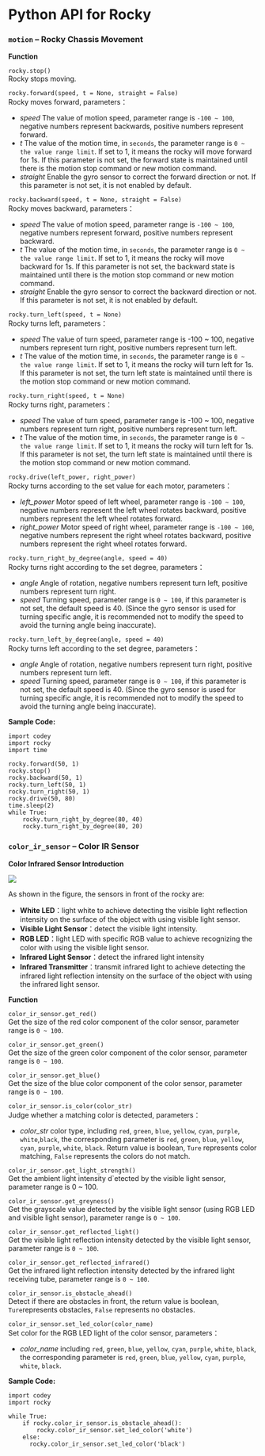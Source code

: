 # Python API for Rocky



### `motion` – Rocky Chassis Movement <a id="motion-&#x2013;-rocky-chassis-movement"></a>

**Function**

`rocky.stop()`  
Rocky stops moving.

`rocky.forward(speed, t = None, straight = False)`  
Rocky moves forward, parameters：

* _speed_ The value of motion speed, parameter range is `-100 ~ 100`, negative numbers represent backwards, positive numbers represent forward.
* _t_ The value of the motion time, in `seconds`, the parameter range is `0 ~ the value range limit`. If set to 1, it means the rocky will move forward for 1s. If this parameter is not set, the forward state is maintained until there is the motion stop command or new motion command.
* _straight_ Enable the gyro sensor to correct the forward direction or not. If this parameter is not set, it is not enabled by default.

`rocky.backward(speed, t = None, straight = False)`  
Rocky moves backward, parameters：

* _speed_ The value of motion speed, parameter range is `-100 ~ 100`, negative numbers represent forward, positive numbers represent backward.
* _t_ The value of the motion time, in `seconds`, the parameter range is `0 ~ the value range limit`. If set to 1, it means the rocky will move backward for 1s. If this parameter is not set, the backward state is maintained until there is the motion stop command or new motion command.
* _straight_ Enable the gyro sensor to correct the backward direction or not. If this parameter is not set, it is not enabled by default.

`rocky.turn_left(speed, t = None)`  
Rocky turns left, parameters：

* _speed_ The value of turn speed, parameter range is -100 ~ 100, negative numbers represent turn right, positive numbers represent turn left.
* _t_ The value of the motion time, in `seconds`, the parameter range is `0 ~ the value range limit`. If set to 1, it means the rocky will turn left for 1s. If this parameter is not set, the turn left state is maintained until there is the motion stop command or new motion command.

`rocky.turn_right(speed, t = None)`  
Rocky turns right, parameters：

* _speed_ The value of turn speed, parameter range is -100 ~ 100, negative numbers represent turn right, positive numbers represent turn left.
* _t_ The value of the motion time, in `seconds`, the parameter range is `0 ~ the value range limit`. If set to 1, it means the rocky will turn left for 1s. If this parameter is not set, the turn left state is maintained until there is the motion stop command or new motion command.

`rocky.drive(left_power, right_power)`  
Rocky turns according to the set value for each motor, parameters：

* _left\_power_ Motor speed of left wheel, parameter range is `-100 ~ 100`, negative numbers represent the left wheel rotates backward, positive numbers represent the left wheel rotates forward.
* _right\_power_ Motor speed of right wheel, parameter range is `-100 ~ 100`, negative numbers represent the right wheel rotates backward, positive numbers represent the right wheel rotates forward.

`rocky.turn_right_by_degree(angle, speed = 40)`  
Rocky turns right according to the set degree, parameters：

* _angle_ Angle of rotation, negative numbers represent turn left, positive numbers represent turn right.
* _speed_ Turning speed, parameter range is `0 ~ 100`, if this parameter is not set, the default speed is 40. \(Since the gyro sensor is used for turning specific angle, it is recommended not to modify the speed to avoid the turning angle being inaccurate\).

`rocky.turn_left_by_degree(angle, speed = 40)`  
Rocky turns left according to the set degree, parameters：

* _angle_ Angle of rotation, negative numbers represent turn right, positive numbers represent turn left.
* _speed_ Turning speed, parameter range is `0 ~ 100`, if this parameter is not set, the default speed is 40. \(Since the gyro sensor is used for turning specific angle, it is recommended not to modify the speed to avoid the turning angle being inaccurate\).

**Sample Code:**

```text
import codey
import rocky
import time

rocky.forward(50, 1)
rocky.stop()
rocky.backward(50, 1)
rocky.turn_left(50, 1)
rocky.turn_right(50, 1)
rocky.drive(50, 80)
time.sleep(2)
while True:
    rocky.turn_right_by_degree(80, 40)
    rocky.turn_right_by_degree(80, 20)
```

### `color_ir_sensor` – Color IR Sensor <a id="colorirsensor-&#x2013;-color-ir-sensor"></a>

**Color Infrared Sensor Introduction**

![](http://docs.makeblock.com/codeyrocky/en/python-api/rocky-api.png)

As shown in the figure, the sensors in front of the rocky are:

* **White LED**：light white to achieve detecting the visible light reflection intensity on the surface of the object with using visible light sensor.
* **Visible Light Sensor**：detect the visible light intensity.
* **RGB LED**：light LED with specific RGB value to achieve recognizing the color with using the visible light sensor.
* **Infrared Light Sensor**：detect the infrared light intensity
* **Infrared Transmitter**：transmit infrared light to achieve detecting the infrared light reflection intensity on the surface of the object with using the infrared light sensor.

**Function**

`color_ir_sensor.get_red()`  
Get the size of the red color component of the color sensor, parameter range is `0 ~ 100`.

`color_ir_sensor.get_green()`  
Get the size of the green color component of the color sensor, parameter range is `0 ~ 100`.

`color_ir_sensor.get_blue()`  
Get the size of the blue color component of the color sensor, parameter range is `0 ~ 100`.

`color_ir_sensor.is_color(color_str)`  
Judge whether a matching color is detected, parameters：

* _color\_str_ color type, including `red`, `green`, `blue`, `yellow`, `cyan`, `purple`, `white`,`black`, the corresponding parameter is `red`, `green`, `blue`, `yellow`, `cyan`, `purple`, `white`, `black`. Return value is boolean, `Ture` represents color matching, `False` represents the colors do not match.

`color_ir_sensor.get_light_strength()`  
Get the ambient light intensity d\`etected by the visible light sensor, parameter range is 0 ~ 100.

`color_ir_sensor.get_greyness()`  
Get the grayscale value detected by the visible light sensor \(using RGB LED and visible light sensor\), parameter range is `0 ~ 100`.

`color_ir_sensor.get_reflected_light()`  
Get the visible light reflection intensity detected by the visible light sensor, parameter range is `0 ~ 100`.

`color_ir_sensor.get_reflected_infrared()`  
Get the infrared light reflection intensity detected by the infrared light receiving tube, parameter range is `0 ~ 100`.

`color_ir_sensor.is_obstacle_ahead()`  
Detect if there are obstacles in front, the return value is boolean, `Ture`represents obstacles, `False` represents no obstacles.

`color_ir_sensor.set_led_color(color_name)`  
Set color for the RGB LED light of the color sensor, parameters：

* _color\_name_ including `red`, `green`, `blue`, `yellow`, `cyan`, `purple`, `white`, `black`, the corresponding parameter is `red`, `green`, `blue`, `yellow`, `cyan`, `purple`, `white`, `black`.

**Sample Code:**

```text
import codey
import rocky

while True:
    if rocky.color_ir_sensor.is_obstacle_ahead():
        rocky.color_ir_sensor.set_led_color('white')
    else:
      rocky.color_ir_sensor.set_led_color('black')
```

